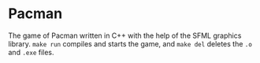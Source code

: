 # Pacman
The game of Pacman written in C++ with the help of the SFML graphics library.
`make run` compiles and starts the game, and `make del` deletes the `.o` and `.exe` files.
